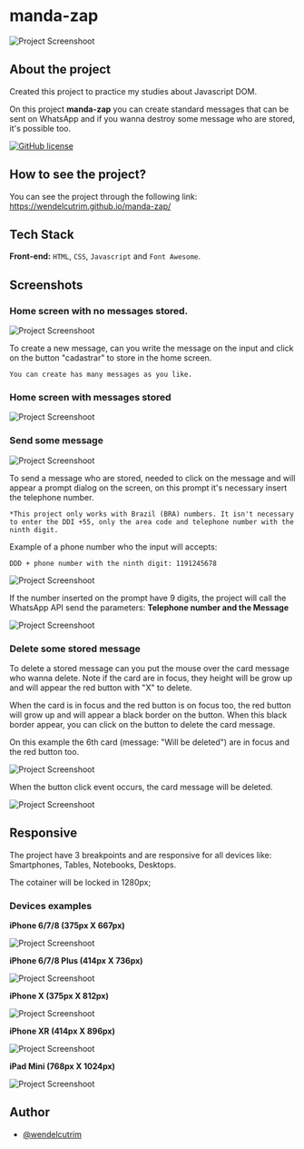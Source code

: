 # manda-zap

![Project Screenshoot](./public/img/vemdezap-1.png)

## About the project

Created this project to practice my studies about Javascript DOM.

On this project **manda-zap** you can create standard messages that can be sent on WhatsApp and if you wanna destroy some message who are stored, it's possible too.

[![GitHub license](https://img.shields.io/github/license/wendelcutrim/manda-zap)](https://github.com/wendelcutrim/manda-zap/blob/main/LICENSE)

## How to see the project?

You can see the project through the following link: https://wendelcutrim.github.io/manda-zap/

## Tech Stack

**Front-end:** `HTML`, `CSS`, `Javascript` and `Font Awesome`.


## Screenshots

### Home screen with no messages stored.

![Project Screenshoot](./public/img/vemdezap-0.png)

To create a new message, can you write the message on the input and click on the button "cadastrar" to store in the home screen.

``You can create has many messages as you like.``

### Home screen with messages stored

![Project Screenshoot](./public/img/vemdezap-1.png)

### Send some message

![Project Screenshoot](./public/img/vemdezap-2.png)

To send a message who are stored, needed to click on the message and will appear a prompt dialog on the screen, on this prompt it's necessary insert the telephone number.

``*This project only works with Brazil (BRA) numbers. It isn't necessary to enter the DDI +55, only the area code and telephone number with the ninth digit.`` 

Example of a phone number who the input will accepts:

``DDD + phone number with the ninth digit: 1191245678`` 

![Project Screenshoot](./public/img/vemdezap-3.png)

If the number inserted on the prompt have 9 digits, the project will call the WhatsApp API send the parameters: **Telephone number and the Message**

![Project Screenshoot](./public/img/vemdezap-4.png)

### Delete some stored message

To delete a stored message can you put the mouse over the card message who wanna delete. Note if the card are in focus, they height will be grow up and will appear the red button with "X" to delete.

When the card is in focus and the red button is on focus too, the red button will grow up and will appear a black border on the button. When this black border appear, you can click on the button to delete the card message.

On this example the 6th card (message: "Will be deleted") are in focus and the red button too.

![Project Screenshoot](./public/img/vemdezap-5.png)

When the button click event occurs, the card message will be deleted.

![Project Screenshoot](./public/img/vemdezap-6.png)


## Responsive

The project have 3 breakpoints and are responsive for all devices like: Smartphones, Tables, Notebooks, Desktops. 

The cotainer will be locked in 1280px;

### Devices examples

**iPhone 6/7/8 (375px X 667px)**

![Project Screenshoot](./public/img/vemdezap-mobile01.png)


**iPhone 6/7/8 Plus (414px X 736px)**

![Project Screenshoot](./public/img/vemdezap-mobile02.png)


**iPhone X (375px X 812px)**

![Project Screenshoot](./public/img/vemdezap-mobile03.png)

**iPhone XR (414px X 896px)**

![Project Screenshoot](./public/img/vemdezap-mobile04.png)

**iPad Mini (768px X 1024px)**

![Project Screenshoot](./public/img/vemdezap-mobile05.png)


## Author

- [@wendelcutrim](https://www.github.com/wendelcutrim)